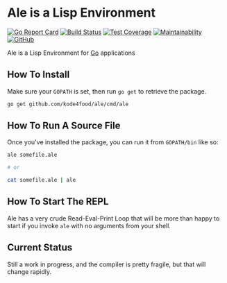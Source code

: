 # Ale is a Lisp Environment

[![Go Report Card](https://goreportcard.com/badge/github.com/kode4food/ale)](https://goreportcard.com/report/github.com/kode4food/ale) [![Build Status](https://travis-ci.org/kode4food/ale.svg?branch=master)](https://travis-ci.org/kode4food/ale) [![Test Coverage](https://api.codeclimate.com/v1/badges/f1eff5eeb0ae12973b4a/test_coverage)](https://codeclimate.com/github/kode4food/ale/test_coverage) [![Maintainability](https://api.codeclimate.com/v1/badges/f1eff5eeb0ae12973b4a/maintainability)](https://codeclimate.com/github/kode4food/ale/maintainability) [![GitHub](https://img.shields.io/github/license/kode4food/ale)](https://github.com/kode4food/ale/blob/master/LICENSE.md)

Ale is a Lisp Environment for [Go](https://golang.org/) applications

## How To Install

Make sure your `GOPATH` is set, then run `go get` to retrieve the package.

```bash
go get github.com/kode4food/ale/cmd/ale
```

## How To Run A Source File

Once you've installed the package, you can run it from `GOPATH/bin` like so:

```bash
ale somefile.ale

# or

cat somefile.ale | ale
```

## How To Start The REPL

Ale has a very crude Read-Eval-Print Loop that will be more than happy
to start if you invoke `ale` with no arguments from your shell.

## Current Status

Still a work in progress, and the compiler is pretty fragile, but that will
change rapidly.
